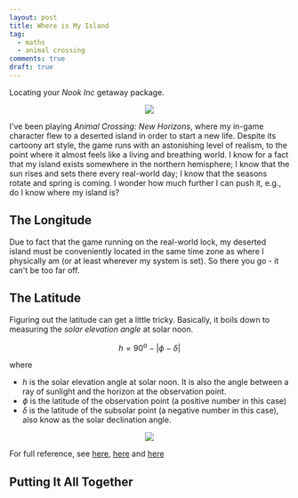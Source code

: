 ```yaml
---
layout: post
title: Where is My Island
tag:
  - maths
  - animal crossing
comments: true
draft: true
---
```


Locating your _Nook Inc_ getaway package.

<div align="center">
  <img src="https://shawenyao.github.io/Photos/Animal Crossing/001.jpg" />
</div>

I've been playing _Animal Crossing: New Horizons_, where my in-game character flew to a deserted island in order to start a new life. Despite its cartoony art style, the game runs with an astonishing level of realism, to the point where it almost feels like a living and breathing world. I know for a fact that my island exists somewhere in the northern hemisphere; I know that the sun rises and sets there every real-world day; I know that the seasons rotate and spring is coming. I wonder how much further I can push it, e.g., do I know where my island is?

## The Longitude
Due to fact that the game running on the real-world lock, my deserted island must be conveniently located in the same time zone as where I physically am (or at least wherever my system is set). So there you go - it can't be too far off.

## The Latitude
Figuring out the latitude can get a little tricky. Basically, it boils down to measuring the _solar elevation angle_ at solar noon.

$$
h = 90^\text{o} - \left| \phi - \delta \right|
$$

where
* $h$ is the solar elevation angle at solar noon. It is also the angle between a ray of sunlight and the horizon at the observation point.
* $\phi$ is the latitude of the observation point (a positive number in this case)
* $\delta$ is the latitude of the subsolar point (a negative number in this case), also know as the solar declination angle.

<div align="center">
  <img src="https://shawenyao.github.io/R/output/solar_zenith_angle/1_label.png" />
</div>

For full reference, see [here](https://en.wikipedia.org/wiki/Solar_zenith_angle), [here](https://commons.wvc.edu/rdawes/ASTR217/Gnomon.pdf) and [here](https://vortex.plymouth.edu/sun/sun4a.html)

## Putting It All Together

